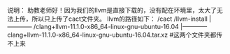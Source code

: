 说明：
助教老师好！因为我们的llvm是直接下载的，没有配在环境里，太大了无法上传，所以只上传了cact文件夹。
llvm的路径如下：
/cact
/llvm-install
|———— /clang+llvm-11.1.0-x86_64-linux-gnu-ubuntu-16.04
|———— clang+llvm-11.1.0-x86_64-linux-gnu-ubuntu-16.04.tar.xz #这两个文件夹都传不上来
